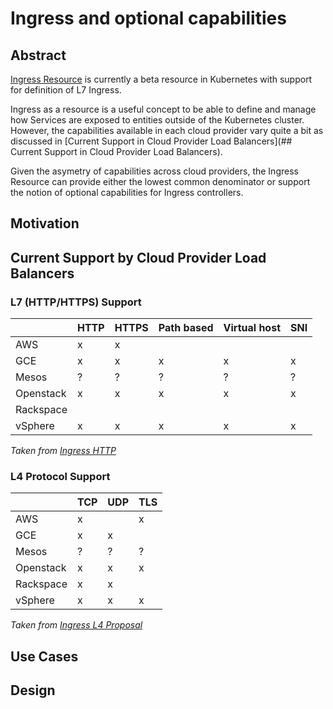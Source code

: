 # Ingress and optional capabilities

## Abstract

[Ingress Resource](http://kubernetes.io/docs/user-guide/ingress/) is currently
a beta resource in Kubernetes with support for definition of L7 Ingress.

Ingress as a resource is a useful concept to be able to define and manage
how Services are exposed to entities outside of the Kubernetes cluster.
However, the capabilities available in each cloud provider vary quite a bit as 
discussed in [Current Support in Cloud Provider Load Balancers](## Current Support in Cloud Provider Load Balancers).

Given the asymetry of capabilities across cloud providers, the Ingress Resource
can provide either the lowest common denominator or support the notion of
optional capabilities for Ingress controllers.

## Motivation

## Current Support by Cloud Provider Load Balancers

### L7 (HTTP/HTTPS) Support

|           | HTTP | HTTPS | Path based | Virtual host | SNI |
| --------- | ---- | ----- | ---------- | ------------ | --- |
| AWS       |   x  |   x   |            |              |     |
| GCE       |   x  |   x   |      x     |       x      |  x  |
| Mesos     |   ?  |   ?   |      ?     |       ?      |  ?  |
| Openstack |   x  |   x   |      x     |       x      |  x  |
| Rackspace |      |       |            |              |     |
| vSphere   |   x  |   x   |      x     |       x      |  x  |

*Taken from [Ingress HTTP](ingress-http.md)*

### L4 Protocol Support

|           | TCP | UDP | TLS |
| --------- | --- | --- | --- |
| AWS       |  x  |     |  x  |
| GCE       |  x  |  x  |     |
| Mesos     |  ?  |  ?  |  ?  |
| Openstack |  x  |  x  |  x  |
| Rackspace |  x  |  x  |     |
| vSphere   |  x  |  x  |  x  |

*Taken from [Ingress L4 Proposal](ingress-l4.md)*

## Use Cases
## Design
